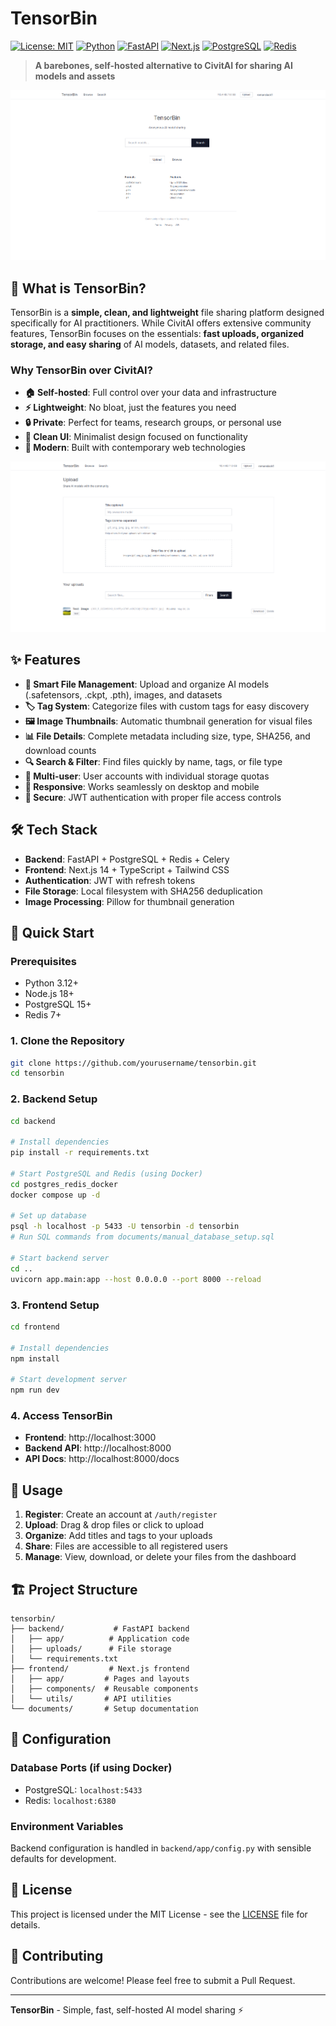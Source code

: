 # TensorBin

[![License: MIT](https://img.shields.io/badge/License-MIT-yellow.svg)](https://opensource.org/licenses/MIT)
[![Python](https://img.shields.io/badge/Python-3.12+-blue.svg)](https://www.python.org/)
[![FastAPI](https://img.shields.io/badge/FastAPI-0.104+-green.svg)](https://fastapi.tiangolo.com/)
[![Next.js](https://img.shields.io/badge/Next.js-14+-black.svg)](https://nextjs.org/)
[![PostgreSQL](https://img.shields.io/badge/PostgreSQL-15+-blue.svg)](https://www.postgresql.org/)
[![Redis](https://img.shields.io/badge/Redis-7+-red.svg)](https://redis.io/)

> **A barebones, self-hosted alternative to CivitAI for sharing AI models and assets**

![TensorBin Dashboard](readme_image_2.png)

## 🎯 What is TensorBin?

TensorBin is a **simple, clean, and lightweight** file sharing platform designed specifically for AI practitioners. While CivitAI offers extensive community features, TensorBin focuses on the essentials: **fast uploads, organized storage, and easy sharing** of AI models, datasets, and related files.

### Why TensorBin over CivitAI?

- **🏠 Self-hosted**: Full control over your data and infrastructure
- **⚡ Lightweight**: No bloat, just the features you need
- **🔒 Private**: Perfect for teams, research groups, or personal use
- **🎨 Clean UI**: Minimalist design focused on functionality
- **📱 Modern**: Built with contemporary web technologies

![TensorBin File Management](readme_image_1.png)

## ✨ Features

- **📁 Smart File Management**: Upload and organize AI models (.safetensors, .ckpt, .pth), images, and datasets
- **🏷️ Tag System**: Categorize files with custom tags for easy discovery
- **🖼️ Image Thumbnails**: Automatic thumbnail generation for visual files
- **📊 File Details**: Complete metadata including size, type, SHA256, and download counts
- **🔍 Search & Filter**: Find files quickly by name, tags, or file type
- **👥 Multi-user**: User accounts with individual storage quotas
- **📱 Responsive**: Works seamlessly on desktop and mobile
- **🔐 Secure**: JWT authentication with proper file access controls

## 🛠️ Tech Stack

- **Backend**: FastAPI + PostgreSQL + Redis + Celery
- **Frontend**: Next.js 14 + TypeScript + Tailwind CSS
- **Authentication**: JWT with refresh tokens
- **File Storage**: Local filesystem with SHA256 deduplication
- **Image Processing**: Pillow for thumbnail generation

## 🚀 Quick Start

### Prerequisites
- Python 3.12+
- Node.js 18+
- PostgreSQL 15+
- Redis 7+

### 1. Clone the Repository
```bash
git clone https://github.com/yourusername/tensorbin.git
cd tensorbin
```

### 2. Backend Setup
```bash
cd backend

# Install dependencies
pip install -r requirements.txt

# Start PostgreSQL and Redis (using Docker)
cd postgres_redis_docker
docker compose up -d

# Set up database
psql -h localhost -p 5433 -U tensorbin -d tensorbin
# Run SQL commands from documents/manual_database_setup.sql

# Start backend server
cd ..
uvicorn app.main:app --host 0.0.0.0 --port 8000 --reload
```

### 3. Frontend Setup
```bash
cd frontend

# Install dependencies
npm install

# Start development server
npm run dev
```

### 4. Access TensorBin
- **Frontend**: http://localhost:3000
- **Backend API**: http://localhost:8000
- **API Docs**: http://localhost:8000/docs

## 📖 Usage

1. **Register**: Create an account at `/auth/register`
2. **Upload**: Drag & drop files or click to upload
3. **Organize**: Add titles and tags to your uploads
4. **Share**: Files are accessible to all registered users
5. **Manage**: View, download, or delete your files from the dashboard

## 🏗️ Project Structure

```
tensorbin/
├── backend/           # FastAPI backend
│   ├── app/          # Application code
│   ├── uploads/      # File storage
│   └── requirements.txt
├── frontend/         # Next.js frontend
│   ├── app/         # Pages and layouts
│   ├── components/  # Reusable components
│   └── utils/       # API utilities
└── documents/       # Setup documentation
```

## 🔧 Configuration

### Database Ports (if using Docker)
- PostgreSQL: `localhost:5433`
- Redis: `localhost:6380`

### Environment Variables
Backend configuration is handled in `backend/app/config.py` with sensible defaults for development.

## 📝 License

This project is licensed under the MIT License - see the [LICENSE](LICENSE) file for details.

## 🤝 Contributing

Contributions are welcome! Please feel free to submit a Pull Request.

---

**TensorBin** - Simple, fast, self-hosted AI model sharing ⚡